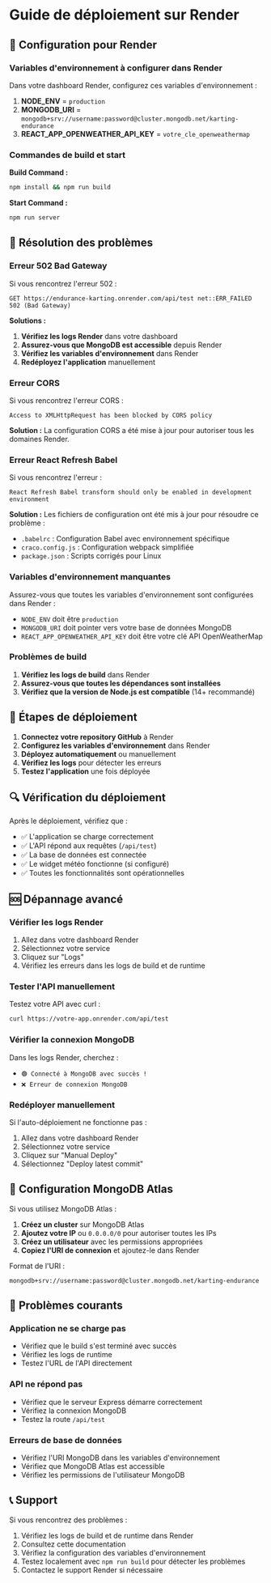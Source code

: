# Guide de déploiement sur Render

## 🚀 Configuration pour Render

### Variables d'environnement à configurer dans Render

Dans votre dashboard Render, configurez ces variables d'environnement :

1. **NODE_ENV** = `production`
2. **MONGODB_URI** = `mongodb+srv://username:password@cluster.mongodb.net/karting-endurance`
3. **REACT_APP_OPENWEATHER_API_KEY** = `votre_cle_openweathermap`

### Commandes de build et start

**Build Command :**
```bash
npm install && npm run build
```

**Start Command :**
```bash
npm run server
```

## 🔧 Résolution des problèmes

### Erreur 502 Bad Gateway

Si vous rencontrez l'erreur 502 :
```
GET https://endurance-karting.onrender.com/api/test net::ERR_FAILED 502 (Bad Gateway)
```

**Solutions :**
1. **Vérifiez les logs Render** dans votre dashboard
2. **Assurez-vous que MongoDB est accessible** depuis Render
3. **Vérifiez les variables d'environnement** dans Render
4. **Redéployez l'application** manuellement

### Erreur CORS

Si vous rencontrez l'erreur CORS :
```
Access to XMLHttpRequest has been blocked by CORS policy
```

**Solution :** La configuration CORS a été mise à jour pour autoriser tous les domaines Render.

### Erreur React Refresh Babel

Si vous rencontrez l'erreur :
```
React Refresh Babel transform should only be enabled in development environment
```

**Solution :** Les fichiers de configuration ont été mis à jour pour résoudre ce problème :
- `.babelrc` : Configuration Babel avec environnement spécifique
- `craco.config.js` : Configuration webpack simplifiée
- `package.json` : Scripts corrigés pour Linux

### Variables d'environnement manquantes

Assurez-vous que toutes les variables d'environnement sont configurées dans Render :
- `NODE_ENV` doit être `production`
- `MONGODB_URI` doit pointer vers votre base de données MongoDB
- `REACT_APP_OPENWEATHER_API_KEY` doit être votre clé API OpenWeatherMap

### Problèmes de build

1. **Vérifiez les logs de build** dans Render
2. **Assurez-vous que toutes les dépendances sont installées**
3. **Vérifiez que la version de Node.js est compatible** (14+ recommandé)

## 📝 Étapes de déploiement

1. **Connectez votre repository GitHub** à Render
2. **Configurez les variables d'environnement** dans Render
3. **Déployez automatiquement** ou manuellement
4. **Vérifiez les logs** pour détecter les erreurs
5. **Testez l'application** une fois déployée

## 🔍 Vérification du déploiement

Après le déploiement, vérifiez que :
- ✅ L'application se charge correctement
- ✅ L'API répond aux requêtes (`/api/test`)
- ✅ La base de données est connectée
- ✅ Le widget météo fonctionne (si configuré)
- ✅ Toutes les fonctionnalités sont opérationnelles

## 🆘 Dépannage avancé

### Vérifier les logs Render

1. Allez dans votre dashboard Render
2. Sélectionnez votre service
3. Cliquez sur "Logs"
4. Vérifiez les erreurs dans les logs de build et de runtime

### Tester l'API manuellement

Testez votre API avec curl :
```bash
curl https://votre-app.onrender.com/api/test
```

### Vérifier la connexion MongoDB

Dans les logs Render, cherchez :
- `🟢 Connecté à MongoDB avec succès !`
- `❌ Erreur de connexion MongoDB`

### Redéployer manuellement

Si l'auto-déploiement ne fonctionne pas :
1. Allez dans votre dashboard Render
2. Sélectionnez votre service
3. Cliquez sur "Manual Deploy"
4. Sélectionnez "Deploy latest commit"

## 🔧 Configuration MongoDB Atlas

Si vous utilisez MongoDB Atlas :

1. **Créez un cluster** sur MongoDB Atlas
2. **Ajoutez votre IP** ou `0.0.0.0/0` pour autoriser toutes les IPs
3. **Créez un utilisateur** avec les permissions appropriées
4. **Copiez l'URI de connexion** et ajoutez-le dans Render

Format de l'URI :
```
mongodb+srv://username:password@cluster.mongodb.net/karting-endurance
```

## 🚨 Problèmes courants

### Application ne se charge pas
- Vérifiez que le build s'est terminé avec succès
- Vérifiez les logs de runtime
- Testez l'URL de l'API directement

### API ne répond pas
- Vérifiez que le serveur Express démarre correctement
- Vérifiez la connexion MongoDB
- Testez la route `/api/test`

### Erreurs de base de données
- Vérifiez l'URI MongoDB dans les variables d'environnement
- Vérifiez que MongoDB Atlas est accessible
- Vérifiez les permissions de l'utilisateur MongoDB

## 📞 Support

Si vous rencontrez des problèmes :
1. Vérifiez les logs de build et de runtime dans Render
2. Consultez cette documentation
3. Vérifiez la configuration des variables d'environnement
4. Testez localement avec `npm run build` pour détecter les problèmes
5. Contactez le support Render si nécessaire 